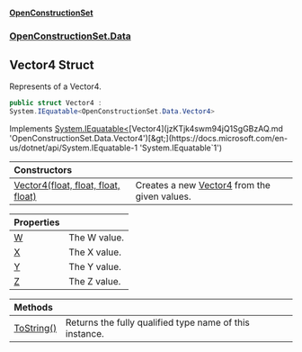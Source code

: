 #### [OpenConstructionSet](index.md 'index')
### [OpenConstructionSet.Data](index.md#OpenConstructionSet_Data 'OpenConstructionSet.Data')
## Vector4 Struct
Represents of a Vector4.  
```csharp
public struct Vector4 :
System.IEquatable<OpenConstructionSet.Data.Vector4>
```

Implements [System.IEquatable&lt;](https://docs.microsoft.com/en-us/dotnet/api/System.IEquatable-1 'System.IEquatable`1')[Vector4](jzKTjk4swm94jQ1SgGBzAQ.md 'OpenConstructionSet.Data.Vector4')[&gt;](https://docs.microsoft.com/en-us/dotnet/api/System.IEquatable-1 'System.IEquatable`1')  

| Constructors | |
| :--- | :--- |
| [Vector4(float, float, float, float)](GSC2PbcUFOa3mHglFtUPGg.md 'OpenConstructionSet.Data.Vector4.Vector4(float, float, float, float)') | Creates a new [Vector4](jzKTjk4swm94jQ1SgGBzAQ.md 'OpenConstructionSet.Data.Vector4') from the given values.<br/> |

| Properties | |
| :--- | :--- |
| [W](hrSAWSGuiw_WPAKTy_+00Q.md 'OpenConstructionSet.Data.Vector4.W') | The W value.<br/> |
| [X](SWzeIuy8k4RW3LeR9inD_g.md 'OpenConstructionSet.Data.Vector4.X') | The X value.<br/> |
| [Y](ZNCGIwQiUYLzXxOPrpwojQ.md 'OpenConstructionSet.Data.Vector4.Y') | The Y value.<br/> |
| [Z](BQtCdGrk_Nw3uRwMV5Izlw.md 'OpenConstructionSet.Data.Vector4.Z') | The Z value.<br/> |

| Methods | |
| :--- | :--- |
| [ToString()](_3IcDBb4oEoWAaOMUzfKfQ.md 'OpenConstructionSet.Data.Vector4.ToString()') | Returns the fully qualified type name of this instance. |
